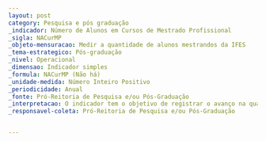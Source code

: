 ```yaml
---
layout: post
category: Pesquisa e pós graduação
_indicador: Número de Alunos em Cursos de Mestrado Profissional 
_sigla: NACurMP
_objeto-mensuracao: Medir a quantidade de alunos mestrandos da IFES
_tema-estrategico: Pós-graduação
_nivel: Operacional
_dimensao: Indicador simples
_formula: NACurMP (Não há)
_unidade-medida: Número Inteiro Positivo
_periodicidade: Anual
_fonte: Pró-Reitoria de Pesquisa e/ou Pós-Graduação
_interpretacao: O indicador tem o objetivo de registrar o avanço na quantidade de mestrandos profissionais da IFES.
_responsavel-coleta: Pró-Reitoria de Pesquisa e/ou Pós-Graduação


---
```






